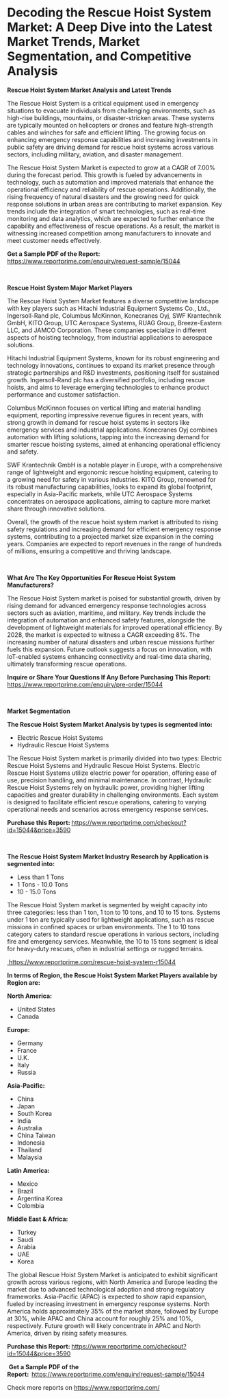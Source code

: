 <p><h1>Decoding the Rescue Hoist System Market: A Deep Dive into the Latest Market Trends, Market Segmentation, and Competitive Analysis</h1></p><p><strong>Rescue Hoist System Market Analysis and Latest Trends</strong></p>
<p><p>The Rescue Hoist System is a critical equipment used in emergency situations to evacuate individuals from challenging environments, such as high-rise buildings, mountains, or disaster-stricken areas. These systems are typically mounted on helicopters or drones and feature high-strength cables and winches for safe and efficient lifting. The growing focus on enhancing emergency response capabilities and increasing investments in public safety are driving demand for rescue hoist systems across various sectors, including military, aviation, and disaster management.</p><p>The Rescue Hoist System Market is expected to grow at a CAGR of 7.00% during the forecast period. This growth is fueled by advancements in technology, such as automation and improved materials that enhance the operational efficiency and reliability of rescue operations. Additionally, the rising frequency of natural disasters and the growing need for quick response solutions in urban areas are contributing to market expansion. Key trends include the integration of smart technologies, such as real-time monitoring and data analytics, which are expected to further enhance the capability and effectiveness of rescue operations. As a result, the market is witnessing increased competition among manufacturers to innovate and meet customer needs effectively.</p></p>
<p><strong>Get a Sample PDF of the Report:&nbsp;</strong> <a href="https://www.reportprime.com/enquiry/request-sample/15044?utm_campaign=2891&utm_medium=2&utm_source=Github&utm_content=ia&utm_term=20032025&utm_id=rescue-hoist-system">https://www.reportprime.com/enquiry/request-sample/15044</a></p>
<p>&nbsp;</p>
<p><strong>Rescue Hoist System Major Market Players</strong></p>
<p><p>The Rescue Hoist System Market features a diverse competitive landscape with key players such as Hitachi Industrial Equipment Systems Co., Ltd., Ingersoll-Rand plc, Columbus McKinnon, Konecranes Oyj, SWF Krantechnik GmbH, KITO Group, UTC Aerospace Systems, RUAG Group, Breeze-Eastern LLC, and JAMCO Corporation. These companies specialize in different aspects of hoisting technology, from industrial applications to aerospace solutions.</p><p>Hitachi Industrial Equipment Systems, known for its robust engineering and technology innovations, continues to expand its market presence through strategic partnerships and R&D investments, positioning itself for sustained growth. Ingersoll-Rand plc has a diversified portfolio, including rescue hoists, and aims to leverage emerging technologies to enhance product performance and customer satisfaction.</p><p>Columbus McKinnon focuses on vertical lifting and material handling equipment, reporting impressive revenue figures in recent years, with strong growth in demand for rescue hoist systems in sectors like emergency services and industrial applications. Konecranes Oyj combines automation with lifting solutions, tapping into the increasing demand for smarter rescue hoisting systems, aimed at enhancing operational efficiency and safety.</p><p>SWF Krantechnik GmbH is a notable player in Europe, with a comprehensive range of lightweight and ergonomic rescue hoisting equipment, catering to a growing need for safety in various industries. KITO Group, renowned for its robust manufacturing capabilities, looks to expand its global footprint, especially in Asia-Pacific markets, while UTC Aerospace Systems concentrates on aerospace applications, aiming to capture more market share through innovative solutions.</p><p>Overall, the growth of the rescue hoist system market is attributed to rising safety regulations and increasing demand for efficient emergency response systems, contributing to a projected market size expansion in the coming years. Companies are expected to report revenues in the range of hundreds of millions, ensuring a competitive and thriving landscape.</p></p>
<p>&nbsp;</p>
<p><strong>What Are The Key Opportunities For Rescue Hoist System Manufacturers?</strong></p>
<p><p>The Rescue Hoist System market is poised for substantial growth, driven by rising demand for advanced emergency response technologies across sectors such as aviation, maritime, and military. Key trends include the integration of automation and enhanced safety features, alongside the development of lightweight materials for improved operational efficiency. By 2028, the market is expected to witness a CAGR exceeding 8%. The increasing number of natural disasters and urban rescue missions further fuels this expansion. Future outlook suggests a focus on innovation, with IoT-enabled systems enhancing connectivity and real-time data sharing, ultimately transforming rescue operations.</p></p>
<p><strong>Inquire or Share Your Questions If Any Before Purchasing This Report:</strong> <a href="https://www.reportprime.com/enquiry/pre-order/15044?utm_campaign=2891&utm_medium=2&utm_source=Github&utm_content=ia&utm_term=20032025&utm_id=rescue-hoist-system">https://www.reportprime.com/enquiry/pre-order/15044</a></p>
<p>&nbsp;</p>
<p><strong>Market Segmentation</strong></p>
<p><strong>The Rescue Hoist System Market Analysis by types is segmented into:</strong></p>
<p><ul><li>Electric Rescue Hoist Systems</li><li>Hydraulic Rescue Hoist Systems</li></ul></p>
<p><p>The Rescue Hoist System market is primarily divided into two types: Electric Rescue Hoist Systems and Hydraulic Rescue Hoist Systems. Electric Rescue Hoist Systems utilize electric power for operation, offering ease of use, precision handling, and minimal maintenance. In contrast, Hydraulic Rescue Hoist Systems rely on hydraulic power, providing higher lifting capacities and greater durability in challenging environments. Each system is designed to facilitate efficient rescue operations, catering to varying operational needs and scenarios across emergency response services.</p></p>
<p><strong>Purchase this Report:&nbsp;</strong><a href="https://www.reportprime.com/checkout?id=15044&price=3590&utm_campaign=2891&utm_medium=2&utm_source=Github&utm_content=ia&utm_term=20032025&utm_id=rescue-hoist-system">https://www.reportprime.com/checkout?id=15044&price=3590</a></p>
<p>&nbsp;</p>
<p><strong>The Rescue Hoist System Market Industry Research by Application is segmented into:</strong></p>
<p><ul><li>Less than 1 Tons</li><li>1 Tons - 10.0 Tons</li><li>10 - 15.0 Tons</li></ul></p>
<p><p>The Rescue Hoist System market is segmented by weight capacity into three categories: less than 1 ton, 1 ton to 10 tons, and 10 to 15 tons. Systems under 1 ton are typically used for lightweight applications, such as rescue missions in confined spaces or urban environments. The 1 to 10 tons category caters to standard rescue operations in various sectors, including fire and emergency services. Meanwhile, the 10 to 15 tons segment is ideal for heavy-duty rescues, often in industrial settings or rugged terrains.</p></p>
<p><a href="https://www.reportprime.com/rescue-hoist-system-r15044?utm_campaign=2891&utm_medium=2&utm_source=Github&utm_content=ia&utm_term=20032025&utm_id=rescue-hoist-system">&nbsp;https://www.reportprime.com/rescue-hoist-system-r15044</a></p>
<p><strong>In terms of Region, the Rescue Hoist System Market Players available by Region are:</strong></p>
<p>
    <p> <strong> North America: </strong>
        <ul>
            <li>United States</li>
            <li>Canada</li>
        </ul>
        </p> 
    <p> <strong> Europe: </strong>
        <ul>
            <li>Germany</li>
            <li>France</li>
            <li>U.K.</li>
            <li>Italy</li>
            <li>Russia</li>
        </ul>
        </p> 
    <p> <strong> Asia-Pacific: </strong>
        <ul>
            <li>China</li>
            <li>Japan</li>
            <li>South Korea</li>
            <li>India</li>
            <li>Australia</li>
            <li>China Taiwan</li>
            <li>Indonesia</li>
            <li>Thailand</li>
            <li>Malaysia</li>
        </ul>
        </p> 
    <p> <strong> Latin America: </strong>
        <ul>
            <li>Mexico</li>
            <li>Brazil</li>
            <li>Argentina Korea</li>
            <li>Colombia</li>
        </ul>
        </p> 
    <p> <strong> Middle East & Africa: </strong>
        <ul>
            <li>Turkey</li>
            <li>Saudi</li>
            <li>Arabia</li>
            <li>UAE</li>
            <li>Korea</li>
        </ul>
    </p>
    </p>
<p><p>The global Rescue Hoist System Market is anticipated to exhibit significant growth across various regions, with North America and Europe leading the market due to advanced technological adoption and strong regulatory frameworks. Asia-Pacific (APAC) is expected to show rapid expansion, fueled by increasing investment in emergency response systems. North America holds approximately 35% of the market share, followed by Europe at 30%, while APAC and China account for roughly 25% and 10%, respectively. Future growth will likely concentrate in APAC and North America, driven by rising safety measures.</p></p>
<p><strong>Purchase this Report: </strong><a href="https://www.reportprime.com/checkout?id=15044&price=3590&utm_campaign=2891&utm_medium=2&utm_source=Github&utm_content=ia&utm_term=20032025&utm_id=rescue-hoist-system">https://www.reportprime.com/checkout?id=15044&price=3590</a></p>
<p>&nbsp;<strong>Get a Sample PDF of the Report:&nbsp;&nbsp;</strong><a href="https://www.reportprime.com/enquiry/request-sample/15044?utm_campaign=2891&utm_medium=2&utm_source=Github&utm_content=ia&utm_term=20032025&utm_id=rescue-hoist-system">https://www.reportprime.com/enquiry/request-sample/15044</a></p>
<p><strong></strong></p>
<p>Check more reports on <a href="https://www.reportprime.com/?utm_campaign=2891&utm_medium=2&utm_source=Github&utm_content=ia&utm_term=20032025&utm_id=rescue-hoist-system">https://www.reportprime.com/</a></p>